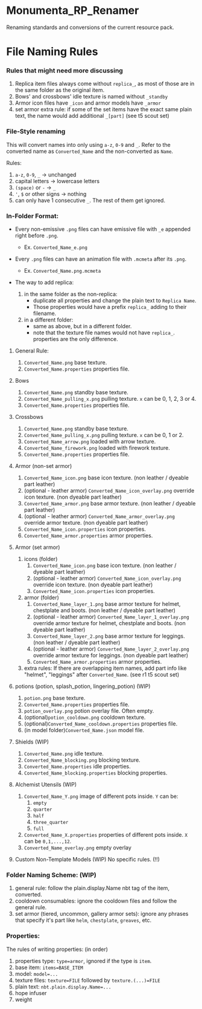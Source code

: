 # Monumenta_RP_Renamer
Renaming standards and conversions of the current resource pack.

# File Naming Rules

### Rules that might need more discussing
1. Replica item files always come without `replica_`, as most of those are in the same folder as the original item.
2. Bows' and crossbows' idle texture is named without `_standby`
3. Armor icon files have `_icon` and armor models have `_armor`
4. set armor extra rule: if some of the set items have the exact same plain text, the name would add additional `_[part]` (see t5 scout set)

### File-Style renaming
This will convert names into only using `a-z`, `0-9` and `_`.
Refer to the converted name as `Converted_Name` and the non-converted as `Name`.

Rules:
1. `a-z`, `0-9`, `_` -> unchanged
2. capital letters -> lowercase letters
3.  `(space)` or `-` -> `_`
4. `'`, `$` or other signs -> nothing
5. can only have 1 consecutive `_`. The rest of them get ignored.

### In-Folder Format:

- Every non-emissive `.png` files can have emissive file with `_e` appended right before `.png`.
	- Ex. `Converted_Name_e.png`

- Every `.png` files can have an animation file with `.mcmeta` after its `.png`.
	- Ex. `Converted_Name.png.mcmeta`

- The way to add replica:
	1. in the same folder as the non-replica:
 		- duplicate all properties and change the plain text to `Replica Name`.
   		- Those properties would have a prefix `replica_` adding to their filename.
	2. in a different folder:
		- same as above, but in a different folder.
  		- note that the texture file names would not have `replica_`. properties are the only difference.

1. General Rule:
	1. `Converted_Name.png` base texture.
	2. `Converted_Name.properties` properties file.

2. Bows
	1. `Converted_Name.png` standby base texture.
	2. `Converted_Name_pulling_x.png` pulling texture. `x` can be 0, 1, 2, 3 or 4.
	3. `Converted_Name.properties` properties file.

3. Crossbows
	1. `Converted_Name.png` standby base texture.
	2. `Converted_Name_pulling_x.png` pulling texture. `x` can be 0, 1 or 2.
	3. `Converted_Name_arrow.png` loaded with arrow texture.
	4. `Converted_Name_firework.png` loaded with firework texture.
	5. `Converted_Name.properties` properties file.

4. Armor (non-set armor)
	1. `Converted_Name_icon.png` base icon texture. (non leather / dyeable part leather)
	2. (optional - leather armor) `Converted_Name_icon_overlay.png` override icon texture. (non dyeable part leather)
	3. `Converted_Name_armor.png` base armor texture. (non leather / dyeable part leather)
	4. (optional - leather armor) `Converted_Name_armor_overlay.png` override armor texture. (non dyeable part leather)
	5. `Converted_Name_icon.properties` icon properties.
	6. `Converted_Name_armor.properties` armor properties.

5. Armor (set armor)
	1. icons (folder)
		1. `Converted_Name_icon.png` base icon texture. (non leather / dyeable part leather)
		2. (optional - leather armor) `Converted_Name_icon_overlay.png` override icon texture. (non dyeable part leather)
		3. `Converted_Name_icon.properties` icon properties.
	2. armor (folder)
		1. `Converted_Name_layer_1.png` base armor texture for helmet, chestplate and boots. (non leather / dyeable part leather)
		2. (optional - leather armor) `Converted_Name_layer_1_overlay.png` override armor texture for helmet, chestplate and boots. (non dyeable part leather)
		3. `Converted_Name_layer_2.png` base armor texture for leggings. (non leather / dyeable part leather)
		4. (optional - leather armor) `Converted_Name_layer_2_overlay.png` override armor texture for leggings. (non dyeable part leather)
		5. `Converted_Name_armor.properties` armor properties.
	3. extra rules:
			If there are overlapping item names, add part info like "helmet", "leggings" after `Converted_Name`. (see r1 t5 scout set)

6. potions (potion, splash_potion, lingering_potion) (WIP)
	1. `potion.png` base texture.
	2. `Converted_Name.properties` properties file.
	3. `potion_overlay.png` potion overlay file. Often empty.
	4. (optional)`potion_cooldown.png` cooldown texture.
	5. (optional)`Converted_Name_cooldown.properties` properties file.
	6. (in model folder)`Converted_Name.json` model file.

7. Shields (WIP)
	1. `Converted_Name.png` idle texture.
	2. `Converted_Name_blocking.png` blocking texture.
	3. `Converted_Name.properties` idle properties.
	4. `Converted_Name_blocking.properties` blocking properties.

8. Alchemist Utensils (WIP)
	1. `Converted_Name_Y.png` image of different pots inside. `Y` can be:
		1. `empty`
		2. `quarter`
		3. `half`
		4. `three_quarter`
		5. `full`
	2. `Converted_Name_X.properties` properties of different pots inside. `X` can be `0,1,...,12`.
	3. `Converted_Name_overlay.png` empty overlay

9. Custom Non-Template Models (WIP)
	No specific rules. (!!)


### Folder Naming Scheme: (WIP)
1. general rule: follow the plain.display.Name nbt tag of the item, converted.
2. cooldown consumables: ignore the cooldown files and follow the general rule.
3. set armor (tiered, uncommon, gallery armor sets): ignore any phrases that specify it's part like `helm`, `chestplate`, `greaves`, etc.

### Properties:
The rules of writing properties: (in order)

1. properties type: `type=armor`, ignored if the type is `item`.
2. base item: `items=BASE_ITEM`
3. model: `model=...`
4. texture files: `texture=FILE` followed by `texture.(...)=FILE`
5. plain text: `nbt.plain.display.Name=...`
6. hope infuser
7. weight
